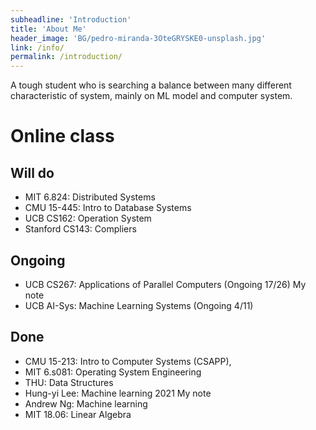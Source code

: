 ```yaml
---
subheadline: 'Introduction'
title: 'About Me'
header_image: 'BG/pedro-miranda-3OteGRYSKE0-unsplash.jpg'
link: /info/
permalink: /introduction/
---
```

A tough student who is searching a balance between many different characteristic of system, mainly on ML model and computer system.

<!--more-->


# Online class
## Will do
- MIT 6.824: Distributed Systems
- CMU 15-445: Intro to Database Systems
- UCB CS162: Operation System
- Stanford CS143: Compliers

## Ongoing
- UCB CS267: Applications of Parallel Computers (Ongoing 17/26) My note
- UCB AI-Sys: Machine Learning Systems (Ongoing 4/11)

## Done
- CMU 15-213: Intro to Computer Systems (CSAPP),
- MIT 6.s081: Operating System Engineering
- THU: Data Structures
- Hung-yi Lee: Machine learning 2021 My note
- Andrew Ng: Machine learning
- MIT 18.06: Linear Algebra


